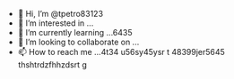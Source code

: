- 👋 Hi, I’m @tpetro83123
- 👀 I’m interested in ...
- 🌱 I’m currently learning ...6435
- 💞️ I’m looking to collaborate on ...
- 📫 How to reach me ...4t34 u56sy45ysr t
48399jer5645 thshtrdzfhhzdsrt g
<!---
tpetro83123/tpetro83123 is a ✨ special ✨ repository because its `README.md` (this file) appears on your GitHub profile.
You can click the Preview link to take a look at your changes.
--->
